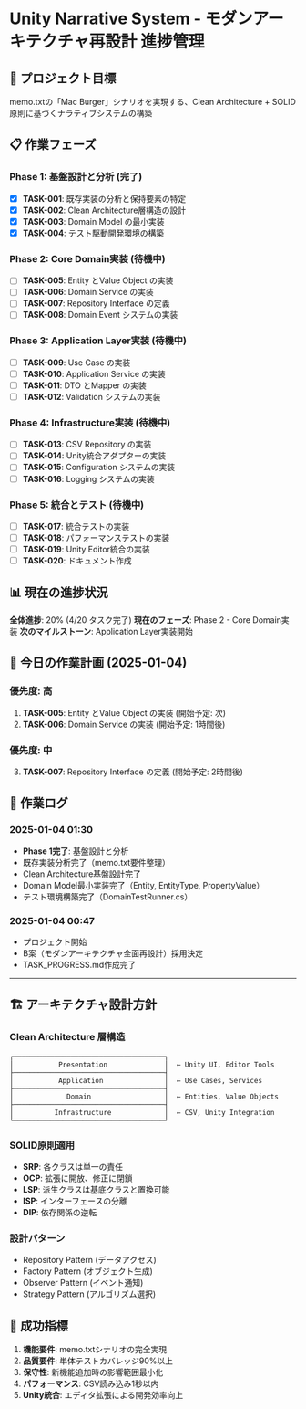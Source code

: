 # Unity Narrative System - モダンアーキテクチャ再設計 進捗管理

## 🎯 プロジェクト目標
memo.txtの「Mac Burger」シナリオを実現する、Clean Architecture + SOLID原則に基づくナラティブシステムの構築

## 📋 作業フェーズ

### Phase 1: 基盤設計と分析 (完了)
- [x] **TASK-001**: 既存実装の分析と保持要素の特定
- [x] **TASK-002**: Clean Architecture層構造の設計
- [x] **TASK-003**: Domain Model の最小実装
- [x] **TASK-004**: テスト駆動開発環境の構築

### Phase 2: Core Domain実装 (待機中)
- [ ] **TASK-005**: Entity とValue Object の実装
- [ ] **TASK-006**: Domain Service の実装
- [ ] **TASK-007**: Repository Interface の定義
- [ ] **TASK-008**: Domain Event システムの実装

### Phase 3: Application Layer実装 (待機中)
- [ ] **TASK-009**: Use Case の実装
- [ ] **TASK-010**: Application Service の実装
- [ ] **TASK-011**: DTO とMapper の実装
- [ ] **TASK-012**: Validation システムの実装

### Phase 4: Infrastructure実装 (待機中)
- [ ] **TASK-013**: CSV Repository の実装
- [ ] **TASK-014**: Unity統合アダプターの実装
- [ ] **TASK-015**: Configuration システムの実装
- [ ] **TASK-016**: Logging システムの実装

### Phase 5: 統合とテスト (待機中)
- [ ] **TASK-017**: 統合テストの実装
- [ ] **TASK-018**: パフォーマンステストの実装
- [ ] **TASK-019**: Unity Editor統合の実装
- [ ] **TASK-020**: ドキュメント作成

## 📊 現在の進捗状況

**全体進捗**: 20% (4/20 タスク完了)
**現在のフェーズ**: Phase 2 - Core Domain実装
**次のマイルストーン**: Application Layer実装開始

## 🔄 今日の作業計画 (2025-01-04)

### 優先度: 高
1. **TASK-005**: Entity とValue Object の実装 (開始予定: 次)
2. **TASK-006**: Domain Service の実装 (開始予定: 1時間後)

### 優先度: 中
3. **TASK-007**: Repository Interface の定義 (開始予定: 2時間後)

## 📝 作業ログ

### 2025-01-04 01:30
- **Phase 1完了**: 基盤設計と分析
- 既存実装分析完了（memo.txt要件整理）
- Clean Architecture基盤設計完了
- Domain Model最小実装完了（Entity, EntityType, PropertyValue）
- テスト環境構築完了（DomainTestRunner.cs）

### 2025-01-04 00:47
- プロジェクト開始
- B案（モダンアーキテクチャ全面再設計）採用決定
- TASK_PROGRESS.md作成完了

---

## 🏗️ アーキテクチャ設計方針

### Clean Architecture 層構造
```
┌─────────────────────────────────────┐
│           Presentation              │  ← Unity UI, Editor Tools
├─────────────────────────────────────┤
│           Application               │  ← Use Cases, Services
├─────────────────────────────────────┤
│             Domain                  │  ← Entities, Value Objects
├─────────────────────────────────────┤
│          Infrastructure             │  ← CSV, Unity Integration
└─────────────────────────────────────┘
```

### SOLID原則適用
- **SRP**: 各クラスは単一の責任
- **OCP**: 拡張に開放、修正に閉鎖
- **LSP**: 派生クラスは基底クラスと置換可能
- **ISP**: インターフェースの分離
- **DIP**: 依存関係の逆転

### 設計パターン
- Repository Pattern (データアクセス)
- Factory Pattern (オブジェクト生成)
- Observer Pattern (イベント通知)
- Strategy Pattern (アルゴリズム選択)

## 🎯 成功指標

1. **機能要件**: memo.txtシナリオの完全実現
2. **品質要件**: 単体テストカバレッジ90%以上
3. **保守性**: 新機能追加時の影響範囲最小化
4. **パフォーマンス**: CSV読み込み1秒以内
5. **Unity統合**: エディタ拡張による開発効率向上
